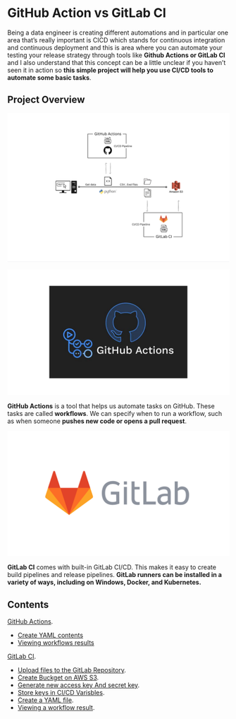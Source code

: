 # GitHub Action vs GitLab CI

Being a data engineer is creating different automations and in particular one area that’s really important is CICD which stands for continuous integration and continuous deployment and this is area where you can automate your testing your release strategy through tools like **Github Actions or GitLab CI** and I also understand that this concept can be a little unclear if you haven’t seen it in action so **this simple project will help you use CI/CD tools to automate some basic tasks**.

## Project Overview
![0](/images/09.png)

![0](/images/01.png)

**GitHub Actions** is a tool that helps us automate tasks on GitHub. These tasks are called **workflows**. We can specify when to run a workflow, such as when someone **pushes new code or opens a pull request**.<br>

![0](/images/02.png)

**GitLab CI** comes with built-in GitLab CI/CD. This makes it easy to create build pipelines and release pipelines. **GitLab runners can be installed in a variety of ways, including on Windows, Docker, and Kubernetes.**<br>

## Contents
[GitHub Actions](sections/01-github-actions.md).<br>
- [Create YAML contents](sections/01-github-actions.md#Create-YAML-contents)<br>
- [Viewing workflows results](sections/01-github-actions.md#Viewing-workflows-results)<br>

[GitLab CI](sections/02-gitlab-ci.md#).<br>
- [Upload files to the GitLab Repository](sections/02-gitlab-ci.md#).<br>
- [Create Buckget on AWS S3](sections/02-gitlab-ci.md#Create-Buckget-on-AWS-S3).<br> 
- [Generate new access key And secret key](sections/02-gitlab-ci.md#Generate-new-access-key-And-secret-key).<br> 
- [Store keys in CI/CD Varisbles](sections/02-gitlab-ci.md#Store-keys-in-CI/CD-Varisbles).<br> 
- [Create a YAML file](sections/02-gitlab-ci.md#Create-a-YAML-file).<br> 
- [Viewing a workflow result](sections/02-gitlab-ci.md#Viewing-a-workflow-result).<br> 
